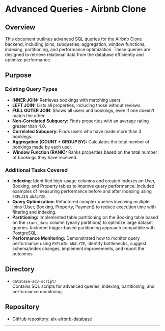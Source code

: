 # Advanced Queries - Airbnb Clone

## Overview

This document outlines advanced SQL queries for the Airbnb Clone backend, including joins, subqueries, aggregation, window functions, indexing, partitioning, and performance optimization. These queries are designed to retrieve relational data from the database efficiently and optimize performance.

## Purpose

### Existing Query Types

- **INNER JOIN:** Retrieves bookings with matching users.
- **LEFT JOIN:** Lists all properties, including those without reviews.
- **FULL OUTER JOIN:** Shows all users and bookings, even if one doesn't match the other.
- **Non-Correlated Subquery:** Finds properties with an average rating greater than 4.0.
- **Correlated Subquery:** Finds users who have made more than 3 bookings.
- **Aggregation (COUNT + GROUP BY):** Calculates the total number of bookings made by each user.
- **Window Function (RANK):** Ranks properties based on the total number of bookings they have received.

### Additional Tasks Covered

- **Indexing:** Identified high-usage columns and created indexes on User, Booking, and Property tables to improve query performance. Included examples of measuring performance before and after indexing using `EXPLAIN ANALYZE`.
- **Query Optimization:** Refactored complex queries involving multiple joins (User, Booking, Property, Payment) to reduce execution time with filtering and indexing.
- **Partitioning:** Implemented table partitioning on the Booking table based on the `start_date` column (yearly partitions) to optimize large dataset queries. Included trigger-based partitioning approach compatible with PostgreSQL.
- **Performance Monitoring:** Demonstrated how to monitor query performance using `EXPLAIN ANALYZE`, identify bottlenecks, suggest schema/index changes, implement improvements, and report the outcomes.

## Directory

- `database-adv-script/`  
  Contains SQL scripts for advanced queries, indexing, partitioning, and performance monitoring.

## Repository

- GitHub repository: [alx-airbnb-database](https://github.com/hprodev/alx-airbnb-database)

---
